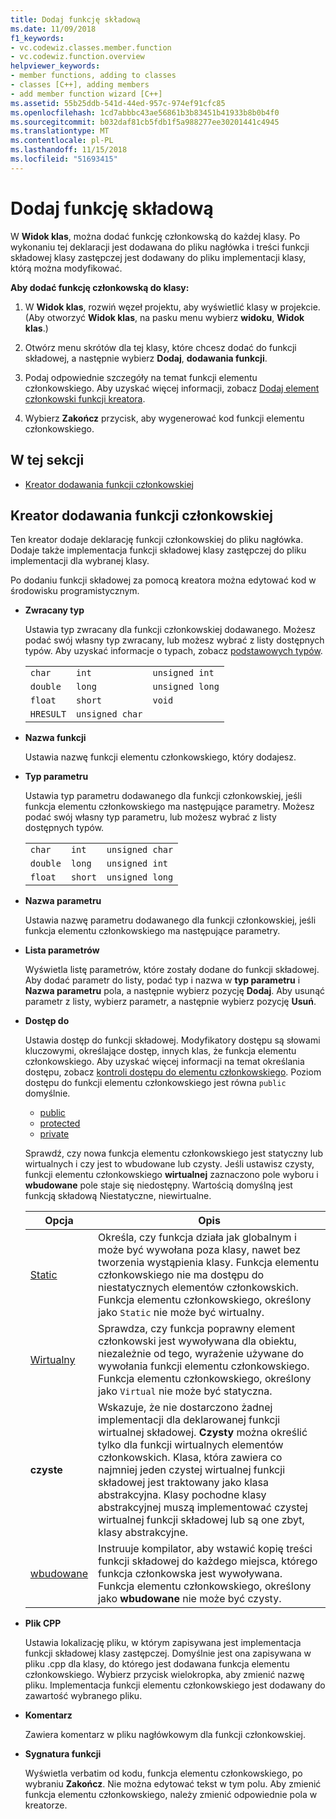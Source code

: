 ```yaml
---
title: Dodaj funkcję składową
ms.date: 11/09/2018
f1_keywords:
- vc.codewiz.classes.member.function
- vc.codewiz.function.overview
helpviewer_keywords:
- member functions, adding to classes
- classes [C++], adding members
- add member function wizard [C++]
ms.assetid: 55b25ddb-541d-44ed-957c-974ef91cfc85
ms.openlocfilehash: 1cd7abbbc43ae56861b3b83451b41933b8b0b4f0
ms.sourcegitcommit: b032daf81cb5fdb1f5a988277ee30201441c4945
ms.translationtype: MT
ms.contentlocale: pl-PL
ms.lasthandoff: 11/15/2018
ms.locfileid: "51693415"
---
```

# <a name="add-a-member-function"></a>Dodaj funkcję składową

W **Widok klas**, można dodać funkcję członkowską do każdej klasy. Po wykonaniu tej deklaracji jest dodawana do pliku nagłówka i treści funkcji składowej klasy zastępczej jest dodawany do pliku implementacji klasy, którą można modyfikować.

**Aby dodać funkcję członkowską do klasy:**

1. W **Widok klas**, rozwiń węzeł projektu, aby wyświetlić klasy w projekcie. (Aby otworzyć **Widok klas**, na pasku menu wybierz **widoku**, **Widok klas**.)

1. Otwórz menu skrótów dla tej klasy, które chcesz dodać do funkcji składowej, a następnie wybierz **Dodaj**, **dodawania funkcji**.

1. Podaj odpowiednie szczegóły na temat funkcji elementu członkowskiego. Aby uzyskać więcej informacji, zobacz [Dodaj element członkowski funkcji kreatora](#add-member-function-wizard).

1. Wybierz **Zakończ** przycisk, aby wygenerować kod funkcji elementu członkowskiego.

## <a name="in-this-section"></a>W tej sekcji

- [Kreator dodawania funkcji członkowskiej](#add-member-function-wizard)

## <a name="add-member-function-wizard"></a>Kreator dodawania funkcji członkowskiej

Ten kreator dodaje deklarację funkcji członkowskiej do pliku nagłówka. Dodaje także implementacja funkcji składowej klasy zastępczej do pliku implementacji dla wybranej klasy.

Po dodaniu funkcji składowej za pomocą kreatora można edytować kod w środowisku programistycznym.

- **Zwracany typ**

  Ustawia typ zwracany dla funkcji członkowskiej dodawanego. Możesz podać swój własny typ zwracany, lub możesz wybrać z listy dostępnych typów. Aby uzyskać informacje o typach, zobacz [podstawowych typów](../cpp/fundamental-types-cpp.md).

  | | | |
  |---|---|---|
  | `char` | `int` | `unsigned int` |
  | `double` | `long` | `unsigned long` |
  | `float` | `short` | `void` |
  | `HRESULT` | `unsigned char` | |

- **Nazwa funkcji**

  Ustawia nazwę funkcji elementu członkowskiego, który dodajesz.

- **Typ parametru**

  Ustawia typ parametru dodawanego dla funkcji członkowskiej, jeśli funkcja elementu członkowskiego ma następujące parametry. Możesz podać swój własny typ parametru, lub możesz wybrać z listy dostępnych typów.

  | | | |
  |---|---|---|
  | `char` | `int` | `unsigned char` |
  | `double` | `long` | `unsigned int` |
  | `float` | `short` | `unsigned long` |

- **Nazwa parametru**

  Ustawia nazwę parametru dodawanego dla funkcji członkowskiej, jeśli funkcja elementu członkowskiego ma następujące parametry.

- **Lista parametrów**

  Wyświetla listę parametrów, które zostały dodane do funkcji składowej. Aby dodać parametr do listy, podać typ i nazwa w **typ parametru** i **Nazwa parametru** pola, a następnie wybierz pozycję **Dodaj**. Aby usunąć parametr z listy, wybierz parametr, a następnie wybierz pozycję **Usuń**.

- **Dostęp do**

  Ustawia dostęp do funkcji składowej. Modyfikatory dostępu są słowami kluczowymi, określające dostęp, innych klas, że funkcja elementu członkowskiego. Aby uzyskać więcej informacji na temat określania dostępu, zobacz [kontroli dostępu do elementu członkowskiego](../cpp/member-access-control-cpp.md). Poziom dostępu do funkcji elementu członkowskiego jest równa `public` domyślnie.

  - [public](../cpp/public-cpp.md)
  - [protected](../cpp/protected-cpp.md)
  - [private](../cpp/private-cpp.md)

  Sprawdź, czy nowa funkcja elementu członkowskiego jest statyczny lub wirtualnych i czy jest to wbudowane lub czysty. Jeśli ustawisz czysty, funkcji elementu członkowskiego **wirtualnej** zaznaczono pole wyboru i **wbudowane** pole staje się niedostępny. Wartością domyślną jest funkcją składową Niestatyczne, niewirtualne.

  | Opcja | Opis |
  |--------|-------------|
  | [Static](../cpp/storage-classes-cpp.md) |  Określa, czy funkcja działa jak globalnym i może być wywołana poza klasy, nawet bez tworzenia wystąpienia klasy. Funkcja elementu członkowskiego nie ma dostępu do niestatycznych elementów członkowskich. Funkcja elementu członkowskiego, określony jako `Static` nie może być wirtualny. |
  | [Wirtualny](../cpp/virtual-cpp.md) | Sprawdza, czy funkcja poprawny element członkowski jest wywoływana dla obiektu, niezależnie od tego, wyrażenie używane do wywołania funkcji elementu członkowskiego. Funkcja elementu członkowskiego, określony jako `Virtual` nie może być statyczna. |
  | **czyste** | Wskazuje, że nie dostarczono żadnej implementacji dla deklarowanej funkcji wirtualnej składowej. **Czysty** można określić tylko dla funkcji wirtualnych elementów członkowskich. Klasa, która zawiera co najmniej jeden czystej wirtualnej funkcji składowej jest traktowany jako klasa abstrakcyjna. Klasy pochodne klasy abstrakcyjnej muszą implementować czystej wirtualnej funkcji składowej lub są one zbyt, klasy abstrakcyjne. |
  | [wbudowane](../cpp/inline-functions-cpp.md) | Instruuje kompilator, aby wstawić kopię treści funkcji składowej do każdego miejsca, którego funkcja członkowska jest wywoływana. Funkcja elementu członkowskiego, określony jako **wbudowane** nie może być czysty. |

- **Plik CPP**

  Ustawia lokalizację pliku, w którym zapisywana jest implementacja funkcji składowej klasy zastępczej. Domyślnie jest ona zapisywana w pliku .cpp dla klasy, do którego jest dodawana funkcja elementu członkowskiego. Wybierz przycisk wielokropka, aby zmienić nazwę pliku. Implementacja funkcji elementu członkowskiego jest dodawany do zawartość wybranego pliku.

- **Komentarz**

  Zawiera komentarz w pliku nagłówkowym dla funkcji członkowskiej.

- **Sygnatura funkcji**

  Wyświetla verbatim od kodu, funkcja elementu członkowskiego, po wybraniu **Zakończ**. Nie można edytować tekst w tym polu. Aby zmienić funkcja elementu członkowskiego, należy zmienić odpowiednie pola w kreatorze.
